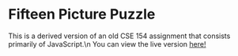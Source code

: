 # Fifteen Picture Puzzle
This is a derived version of an old CSE 154 assignment that consists primarily of JavaScript.\n
You can view the live version [here!](https://rai96.github.io/fifteen-puzzle/fifteen.html)